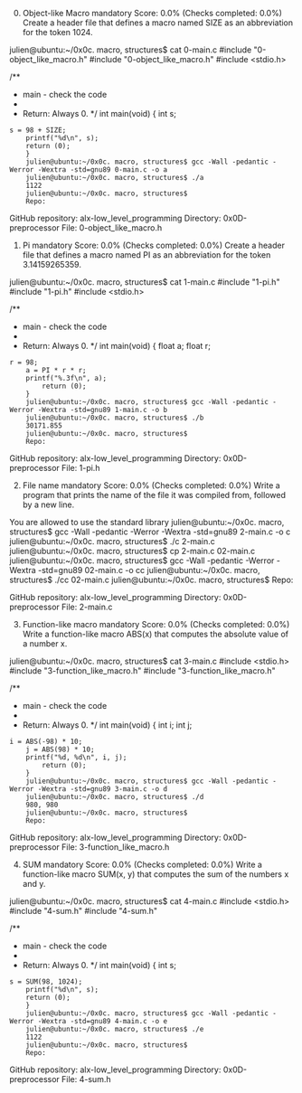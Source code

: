 0. Object-like Macro
mandatory
Score: 0.0% (Checks completed: 0.0%)
Create a header file that defines a macro named SIZE as an abbreviation for the token 1024.

julien@ubuntu:~/0x0c. macro, structures$ cat 0-main.c
#include "0-object_like_macro.h"
#include "0-object_like_macro.h"
#include <stdio.h>

/**
 * main - check the code
  *
   * Return: Always 0.
    */
    int main(void)
    {
        int s;

    s = 98 + SIZE;
        printf("%d\n", s);
	    return (0);
	    }
	    julien@ubuntu:~/0x0c. macro, structures$ gcc -Wall -pedantic -Werror -Wextra -std=gnu89 0-main.c -o a
	    julien@ubuntu:~/0x0c. macro, structures$ ./a
	    1122
	    julien@ubuntu:~/0x0c. macro, structures$
	    Repo:

GitHub repository: alx-low_level_programming
Directory: 0x0D-preprocessor
File: 0-object_like_macro.h

1. Pi
mandatory
Score: 0.0% (Checks completed: 0.0%)
Create a header file that defines a macro named PI as an abbreviation for the token 3.14159265359.

julien@ubuntu:~/0x0c. macro, structures$ cat 1-main.c
#include "1-pi.h"
#include "1-pi.h"
#include <stdio.h>

/**
 * main - check the code
  *
   * Return: Always 0.
    */
    int main(void)
    {
        float a;
	    float r;

    r = 98;
        a = PI * r * r;
	    printf("%.3f\n", a);
	        return (0);
		}
		julien@ubuntu:~/0x0c. macro, structures$ gcc -Wall -pedantic -Werror -Wextra -std=gnu89 1-main.c -o b
		julien@ubuntu:~/0x0c. macro, structures$ ./b
		30171.855
		julien@ubuntu:~/0x0c. macro, structures$
		Repo:

GitHub repository: alx-low_level_programming
Directory: 0x0D-preprocessor
File: 1-pi.h

2. File name
mandatory
Score: 0.0% (Checks completed: 0.0%)
Write a program that prints the name of the file it was compiled from, followed by a new line.

You are allowed to use the standard library
julien@ubuntu:~/0x0c. macro, structures$ gcc -Wall -pedantic -Werror -Wextra -std=gnu89 2-main.c -o c
julien@ubuntu:~/0x0c. macro, structures$ ./c
2-main.c
julien@ubuntu:~/0x0c. macro, structures$ cp 2-main.c 02-main.c
julien@ubuntu:~/0x0c. macro, structures$ gcc -Wall -pedantic -Werror -Wextra -std=gnu89 02-main.c -o cc
julien@ubuntu:~/0x0c. macro, structures$ ./cc
02-main.c
julien@ubuntu:~/0x0c. macro, structures$
Repo:

GitHub repository: alx-low_level_programming
Directory: 0x0D-preprocessor
File: 2-main.c

3. Function-like macro
mandatory
Score: 0.0% (Checks completed: 0.0%)
Write a function-like macro ABS(x) that computes the absolute value of a number x.

julien@ubuntu:~/0x0c. macro, structures$ cat 3-main.c
#include <stdio.h>
#include "3-function_like_macro.h"
#include "3-function_like_macro.h"

/**
 * main - check the code
  *
   * Return: Always 0.
    */
    int main(void)
    {
        int i;
	    int j;

    i = ABS(-98) * 10;
        j = ABS(98) * 10;
	    printf("%d, %d\n", i, j);
	        return (0);
		}
		julien@ubuntu:~/0x0c. macro, structures$ gcc -Wall -pedantic -Werror -Wextra -std=gnu89 3-main.c -o d
		julien@ubuntu:~/0x0c. macro, structures$ ./d
		980, 980
		julien@ubuntu:~/0x0c. macro, structures$
		Repo:

GitHub repository: alx-low_level_programming
Directory: 0x0D-preprocessor
File: 3-function_like_macro.h

4. SUM
mandatory
Score: 0.0% (Checks completed: 0.0%)
Write a function-like macro SUM(x, y) that computes the sum of the numbers x and y.

julien@ubuntu:~/0x0c. macro, structures$ cat 4-main.c
#include <stdio.h>
#include "4-sum.h"
#include "4-sum.h"

/**
 * main - check the code
  *
   * Return: Always 0.
    */
    int main(void)
    {
        int s;

    s = SUM(98, 1024);
        printf("%d\n", s);
	    return (0);
	    }
	    julien@ubuntu:~/0x0c. macro, structures$ gcc -Wall -pedantic -Werror -Wextra -std=gnu89 4-main.c -o e
	    julien@ubuntu:~/0x0c. macro, structures$ ./e
	    1122
	    julien@ubuntu:~/0x0c. macro, structures$
	    Repo:

GitHub repository: alx-low_level_programming
Directory: 0x0D-preprocessor
File: 4-sum.h